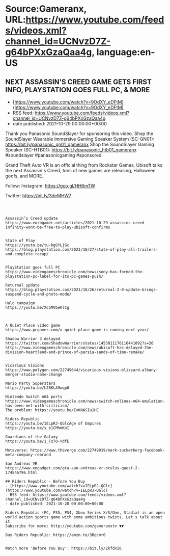 # Source:Gameranx, URL:https://www.youtube.com/feeds/videos.xml?channel_id=UCNvzD7Z-g64bPXxGzaQaa4g, language:en-US

## NEXT ASSASSIN'S CREED GAME GETS FIRST INFO,  PLAYSTATION GOES FULL PC, & MORE
 - [https://www.youtube.com/watch?v=9OdXY_eDFtM](https://www.youtube.com/watch?v=9OdXY_eDFtM)
 - RSS feed: https://www.youtube.com/feeds/videos.xml?channel_id=UCNvzD7Z-g64bPXxGzaQaa4g
 - date published: 2021-10-29 00:00:00+00:00

Thank you Panasonic SoundSlayer for sponsoring this video. Shop the SoundSlayer Wearable Immersive Gaming Speaker System (SC-GN01): https://bit.ly/panasonic_gn01_gameranx
Shop the SoundSlayer Gaming Speaker (SC-HTB01): https://bit.ly/panasonic_htb01_gameranx  #soundslayer #panasonicgaming #sponsored

Grand Theft Auto VR is an official thing from Rockstar Games, Ubisoft talks the next Assassin's Creed, tons of new games are releasing, Halloween goofs, and MORE.

Follow:
 Instagram: https://goo.gl/HH6mTW​​​​​​​

Twitter: https://bit.ly/3deMHW7​​​​​​​




 ~~~~STORIES~~~~



Assassin’s Creed update
https://www.eurogamer.net/articles/2021-10-29-assassins-creed-infinity-wont-be-free-to-play-ubisoft-confirms


State of Play
https://youtu.be/tu-bgGYLjGc
https://blog.playstation.com/2021/10/27/state-of-play-all-trailers-and-complete-recap/


PlayStation goes full PC
https://www.videogameschronicle.com/news/sony-has-formed-the-playstation-pc-label-for-its-pc-games-push/

Returnal update
https://blog.playstation.com/2021/10/26/returnal-2-0-update-brings-suspend-cycle-and-photo-mode/

Halo campaign 
https://youtu.be/XCbMVbeKlCg



A Quiet Place video game
https://www.pcgamer.com/a-quiet-place-game-is-coming-next-year/

Shadow Warrior 3 delayed
https://twitter.com/ShadowWarrior/status/1453011176116441092?s=20
https://www.videogameschronicle.com/news/ubisoft-has-delayed-the-division-heartland-and-prince-of-persia-sands-of-time-remake/


Vicarious Visions
https://www.polygon.com/22749644/vicarious-visions-blizzard-albany-merger-studio-name-change

Mario Party Superstars
https://youtu.be/L2BKLA9wqp0

Nintendo Switch n64 ports
https://www.videogameschronicle.com/news/switch-onlines-n64-emulation-has-been-met-with-criticism/
The problem: https://youtu.be/IvKNASIu1HE

Riders Republic
https://youtu.be/IELpRJ-QGlcAge of Empires
https://youtu.be/s_e1CMhmKoI

Guardians of the Galaxy
https://youtu.be/1_Fz7O-YdfE

Metaverse: https://www.theverge.com/22749919/mark-zuckerberg-facebook-meta-company-rebrand

San Andreas VR
https://www.engadget.com/gta-san-andreas-vr-oculus-quest-2-174846796.html

## Riders Republic - Before You Buy
 - [https://www.youtube.com/watch?v=IELpRJ-QGlc](https://www.youtube.com/watch?v=IELpRJ-QGlc)
 - RSS feed: https://www.youtube.com/feeds/videos.xml?channel_id=UCNvzD7Z-g64bPXxGzaQaa4g
 - date published: 2021-10-28 00:00:00+00:00

Riders Republic (PC, PS5, PS4, Xbox Series X/S/One, Stadia) is an open world action sports game with some ambitious twists. Let's talk about it.
Subscribe for more: http://youtube.com/gameranxtv ▼▼

Buy Riders Republic: https://amzn.to/3Bqcmr0


Watch more 'Before You Buy': https://bit.ly/2kfdxI6

